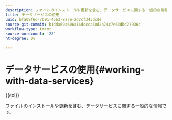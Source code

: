 ```yaml
---
description: ファイルのインストールや更新を含む、データサービスに関する一般的な情報です。
title: データサービスの使用
uuid: bfa08f6c-7b91-4663-8a7e-2d7cf343dcde
source-git-commit: b1dda69a606a16dccca30d2a74c7e63dbd27936c
workflow-type: tm+mt
source-wordcount: '28'
ht-degree: 0%

---
```



# データサービスの使用{#working-with-data-services}

{{eol}}

ファイルのインストールや更新を含む、データサービスに関する一般的な情報です。

